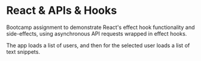 # React & APIs & Hooks

Bootcamp assignment to demonstrate React's effect hook functionality and side-effects, using asynchronous API requests wrapped in effect hooks.

The app loads a list of users, and then for the selected user loads a list of text snippets.

